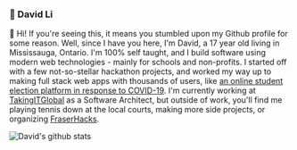 ### 🎾 David Li

👋 Hi! If you're seeing this, it means you stumbled upon my Github profile for some reason. Well, since I have you here, I'm David, a 17 year old living in Mississauga, Ontario. I'm 100% self taught, and I build software using modern web technologies - mainly for schools and non-profits. I started off with a few not-so-stellar hackathon projects, and worked my way up to making full stack web apps with thousands of users, like [an online student election platform in response to COVID-19](https://github.com/fraser-votes). I'm currently working at [TakingITGlobal](https://takingitglobal.org) as a Software Architect, but outside of work, you'll find me playing tennis down at the local courts, making more side projects, or organizing [FraserHacks](https://fraserhacks.ca).

![David's github stats](https://github-readme-stats.vercel.app/api?username=davidli3100)

